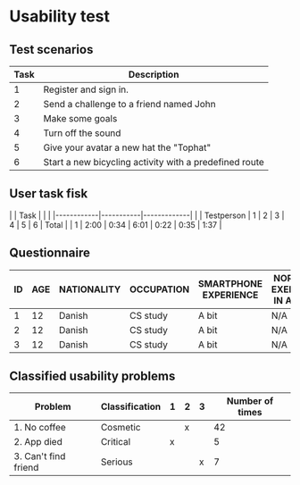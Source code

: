 # Usability test

## Test scenarios

| Task | Description                                            |
| -----|--------------------------------------------------------|
|   1  | Register and sign in.                                  |
|   2  | Send a challenge to a friend named John                |
|   3  | Make some goals                                        |
|   4  | Turn off the sound                                     |
|   5  | Give your avatar a new hat the "Tophat"                |
|   6  | Start a new bicycling activity with a predefined route |

## User task fisk

|                     | Task |         |               |
|------------|-----------|-------------|               |
| Testperson | 1 | 2 | 3 | 4 | 5 | 6   |   Total       |
|     1      | 2:00 | 0:34 | 6:01 | 0:22 | 0:35 | 1:37 |

## Questionnaire

| ID | AGE | NATIONALITY | OCCUPATION | SMARTPHONE EXPERIENCE | NORMAL EXERCISE IN A DAY |
|----|-----|-------------|------------|-----------------------|--------------------------|
| 1  |  12 |    Danish   | CS study   |        A bit          |           N/A            |
| 2  |  12 |    Danish   | CS study   |        A bit          |           N/A            |
| 3  |  12 |    Danish   | CS study   |        A bit          |           N/A            |

## Classified usability problems

|    Problem           | Classification |  1  |  2  |  3 | Number of times |
|----------------------|----------------|-----|-----|----|-----------------|
| 1. No coffee         |    Cosmetic    |     |  x  |    |      42         |
| 2. App died          |    Critical    |  x  |     |    |       5         |
| 3. Can't find friend |    Serious     |     |     |  x |       7         |